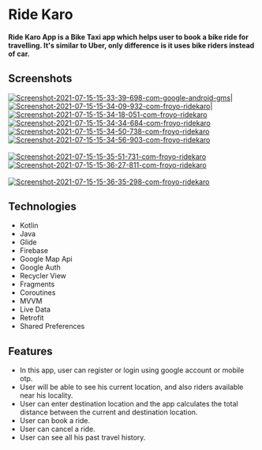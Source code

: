 # Ride Karo
#### Ride Karo App is a Bike Taxi app which helps user to book a bike ride for travelling. It's similar to Uber, only difference is it uses bike riders instead of car.


## Screenshots

<a href="https://postimg.cc/sM44wb7J" target="_blank"><img src="https://i.postimg.cc/L8rQ6psG/Screenshot-2021-07-15-15-33-39-698-com-google-android-gms.jpg" alt="Screenshot-2021-07-15-15-33-39-698-com-google-android-gms"/></a>| <a href="https://postimg.cc/dhw8knpZ" target="_blank"><img src="https://i.postimg.cc/Z5yjQMLH/Screenshot-2021-07-15-15-34-09-932-com-froyo-ridekaro.jpg" alt="Screenshot-2021-07-15-15-34-09-932-com-froyo-ridekaro"/></a>|<a href="https://postimg.cc/wRNhJr9L" target="_blank"><img src="https://i.postimg.cc/yxQvqq5Q/Screenshot-2021-07-15-15-34-18-051-com-froyo-ridekaro.jpg" alt="Screenshot-2021-07-15-15-34-18-051-com-froyo-ridekaro"/></a>
<a href="https://postimg.cc/fJxcR12h" target="_blank"><img src="https://i.postimg.cc/KvWJJ2t4/Screenshot-2021-07-15-15-34-34-684-com-froyo-ridekaro.jpg" alt="Screenshot-2021-07-15-15-34-34-684-com-froyo-ridekaro"/></a>
<a href="https://postimg.cc/874LhMgK" target="_blank"><img src="https://i.postimg.cc/Bv9NfBY0/Screenshot-2021-07-15-15-34-50-738-com-froyo-ridekaro.jpg" alt="Screenshot-2021-07-15-15-34-50-738-com-froyo-ridekaro"/></a>
<a href="https://postimg.cc/sQvPfX8n" target="_blank"><img src="https://i.postimg.cc/XJgs8Bg0/Screenshot-2021-07-15-15-34-56-903-com-froyo-ridekaro.jpg" alt="Screenshot-2021-07-15-15-34-56-903-com-froyo-ridekaro"/></a><br/><br/>
<a href="https://postimg.cc/rzRGvD5s" target="_blank"><img src="https://i.postimg.cc/Y2bXLg96/Screenshot-2021-07-15-15-35-51-731-com-froyo-ridekaro.jpg" alt="Screenshot-2021-07-15-15-35-51-731-com-froyo-ridekaro"/></a>
<a href="https://postimg.cc/06tdqmtM" target="_blank"><img src="https://i.postimg.cc/4dG8VQV5/Screenshot-2021-07-15-15-36-27-811-com-froyo-ridekaro.jpg" alt="Screenshot-2021-07-15-15-36-27-811-com-froyo-ridekaro"/></a><br/><br/>
<a href="https://postimg.cc/w7K5H9kV" target="_blank"><img src="https://i.postimg.cc/Yq0d69GJ/Screenshot-2021-07-15-15-36-35-298-com-froyo-ridekaro.jpg" alt="Screenshot-2021-07-15-15-36-35-298-com-froyo-ridekaro"/></a>



## Technologies
* Kotlin
* Java
* Glide 
* Firebase
* Google Map Api
* Google Auth
* Recycler View 
* Fragments
* Coroutines
* MVVM
* Live Data
* Retrofit
* Shared Preferences

## Features
* In this app, user can register or login using google account or mobile otp.
* User will be able to see his current location, and also riders available near his locality.
* User can enter destination location and the app calculates the total distance between the current and destination location.
* User can book a ride.
* User can cancel a ride.
* User can see all his past travel history.
